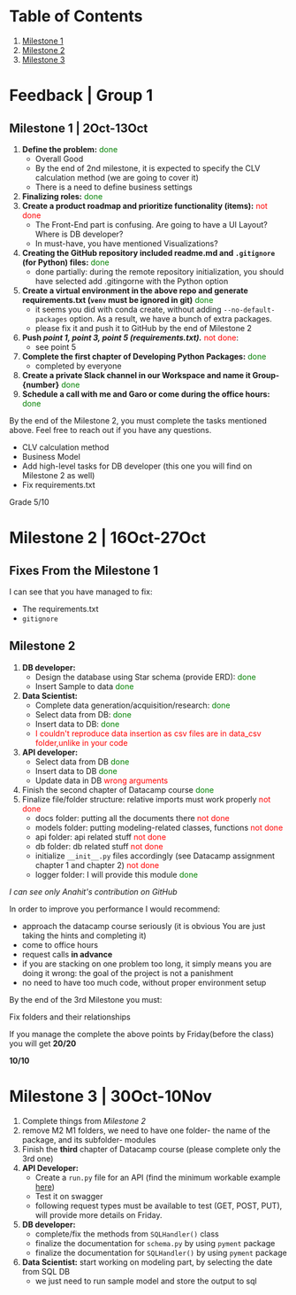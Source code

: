 # Table of Contents

1. [Milestone 1](#milestone-1--2oct-13oct)
2. [Milestone 2](#milestone-2--16oct-27oct)
3. [Milestone 3](#milestone-3--30oct-10nov)
<!-- 3. [Subsection 1.1](#subsection-1-1)
4. [Section 2](#section-2)
5. [Conclusion](#conclusion) -->

# Feedback | Group 1

## Milestone 1 | 2Oct-13Oct

1. **Define the problem:** <span style='color:green'>done</span>
    - Overall Good
    - By the end of 2nd milestone, it is expected to specify the CLV calculation method (we are going to cover it)
    - There is a need to define business settings
2. **Finalizing roles:** <span style='color:green'>done</span>
3. **Create a product roadmap and prioritize functionality (items):** <span style='color:red'>not done</span> 
    - The Front-End part is confusing. Are going to have a UI Layout? Where is DB developer?
    - In must-have, you have mentioned Visualizations?
4. **Creating the GitHub repository included readme.md and `.gitignore` (for Python) files:**  <span style='color:green'>done</span>
    - done partially:  during the remote repository initialization, you should have selected add .gitingorne with the Python option
5. **Create a virtual environment in the above repo and generate requirements.txt (`venv` must be ignored in git)** <span style='color:green'>done</span>
    - it seems you did with conda create, without adding  `--no-default-packages` option. As a result, we have a bunch of extra packages. 
    - please fix it and push it to GitHub by the end of Milestone 2 
6. **Push *point 1, point 3, point 5 (requirements.txt).*** <span style='color:red'>not done</span>: 
    - see point 5
7. **Complete the first chapter of  Developing Python Packages:** <span style='color:green'>done</span>
    - completed by everyone
8. **Create a private Slack channel in our Workspace and name it Group-{number}** <span style='color:green'>done</span>
9. **Schedule a call with me and Garo or come during the office hours:** <span style='color:green'>done</span>

By the end of the Milestone 2, you must complete the tasks mentioned above. Feel free to reach out if you have any questions.
- CLV calculation method
- Business Model
- Add high-level tasks for DB developer (this one you will find on Milestone 2  as well)
- Fix requirements.txt 

Grade 5/10


# Milestone 2 | 16Oct-27Oct

## Fixes From the Milestone 1

I can see that you have managed to fix:

- The requirements.txt
- `gitignore`

## Milestone 2


1. **DB developer:**
    - Design the database using Star schema (provide ERD): <span style='color:green'>done</span>
    - Insert Sample to data <span style='color:green'>done</span>
3. **Data Scientist:**
    - Complete data generation/acquisition/research: <span style='color:green'>done</span>
    - Select data from DB: <span style='color:green'>done</span>
    - Insert data to DB: <span style='color:green'>done</span>
    - <span style='color:red'>I couldn't reproduce data insertion as csv files are in data_csv folder,unlike in your code</span>
4. **API developer:**
    - Select data from DB <span style='color:green'>done</span>
    - Insert data to DB <span style='color:green'>done</span>
    - Update data in DB <span style='color:red'>wrong arguments</span>
5. Finish the second chapter of Datacamp course <span style='color:green'>done</span>
6. Finalize file/folder structure: relative imports must work properly <span style='color:red'>not done</span>
    - docs folder: putting all the documents there <span style='color:red'>not done</span>
    - models folder: putting modeling-related classes, functions <span style='color:red'>not done</span>
    - api folder: api related stuff <span style='color:red'>not done</span>
    - db folder: db related stuff <span style='color:red'>not done</span>
    - initialize `__init__.py` files accordingly (see Datacamp assignment chapter 1 and chapter 2) <span style='color:red'>not done</span>
    - logger folder: I will provide this module <span style='color:green'>done</span>

*I can see only Anahit's contribution on GitHub*  


In order to improve you performance I would recommend:

- approach the datacamp course seriously (it is obvious You are just taking the hints and completing it)
- come to office hours
- request calls **in advance**
- if you are stacking on one problem too long, it simply means you are doing it wrong: the goal of the project is not a panishment
- no need to have too much code, without proper environment setup



By the end of the 3rd Milestone you must:

Fix folders and their relationships 

If you manage the complete the above points by Friday(before the class) you will get **20/20** 

**10/10**


# Milestone 3 | 30Oct-10Nov


1. Complete things from *Milestone 2*
3. remove M2 M1 folders, we need to have one folder- the name of the package, and its subfolder- modules
2. Finish the **third** chapter of Datacamp course (please complete only the 3rd one)
3. **API Developer:** 
    - Create a `run.py` file for an API (find the minimum workable example [here](https://github.com/hovhannisyan91/fastapi)) 
    - Test it on swagger
    - following request types must be available to test (GET, POST, PUT), will provide more details on Friday.
4. **DB developer:**
    - complete/fix the methods from `SQLHandler()` class
    - finalize the documentation for `schema.py` by using `pyment` package
    - finalize the documentation for `SQLHandler()` by using `pyment` package
5. **Data Scientist:** start working on modeling part, by selecting the date from SQL DB
    - we just need to run sample model and store the output to sql



